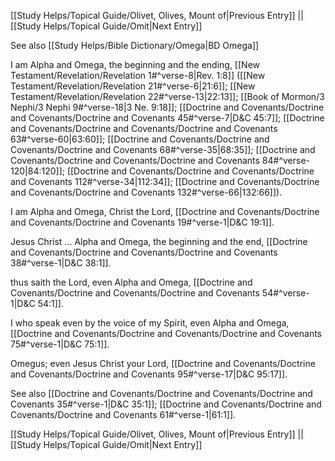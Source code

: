 [[Study Helps/Topical Guide/Olivet, Olives, Mount of|Previous Entry]]  ||  [[Study Helps/Topical Guide/Omit|Next Entry]]

 See also [[Study Helps/Bible Dictionary/Omega|BD Omega]]

 I am Alpha and Omega, the beginning and the ending, [[New Testament/Revelation/Revelation 1#^verse-8|Rev. 1:8]] ([[New Testament/Revelation/Revelation 21#^verse-6|21:6]]; [[New Testament/Revelation/Revelation 22#^verse-13|22:13]]; [[Book of Mormon/3 Nephi/3 Nephi 9#^verse-18|3 Ne. 9:18]]; [[Doctrine and Covenants/Doctrine and Covenants/Doctrine and Covenants 45#^verse-7|D&C 45:7]]; [[Doctrine and Covenants/Doctrine and Covenants/Doctrine and Covenants 63#^verse-60|63:60]]; [[Doctrine and Covenants/Doctrine and Covenants/Doctrine and Covenants 68#^verse-35|68:35]]; [[Doctrine and Covenants/Doctrine and Covenants/Doctrine and Covenants 84#^verse-120|84:120]]; [[Doctrine and Covenants/Doctrine and Covenants/Doctrine and Covenants 112#^verse-34|112:34]]; [[Doctrine and Covenants/Doctrine and Covenants/Doctrine and Covenants 132#^verse-66|132:66]]).

 I am Alpha and Omega, Christ the Lord, [[Doctrine and Covenants/Doctrine and Covenants/Doctrine and Covenants 19#^verse-1|D&C 19:1]].

 Jesus Christ ... Alpha and Omega, the beginning and the end, [[Doctrine and Covenants/Doctrine and Covenants/Doctrine and Covenants 38#^verse-1|D&C 38:1]].

 thus saith the Lord, even Alpha and Omega, [[Doctrine and Covenants/Doctrine and Covenants/Doctrine and Covenants 54#^verse-1|D&C 54:1]].

 I who speak even by the voice of my Spirit, even Alpha and Omega, [[Doctrine and Covenants/Doctrine and Covenants/Doctrine and Covenants 75#^verse-1|D&C 75:1]].

 Omegus; even Jesus Christ your Lord, [[Doctrine and Covenants/Doctrine and Covenants/Doctrine and Covenants 95#^verse-17|D&C 95:17]].

 See also [[Doctrine and Covenants/Doctrine and Covenants/Doctrine and Covenants 35#^verse-1|D&C 35:1]]; [[Doctrine and Covenants/Doctrine and Covenants/Doctrine and Covenants 61#^verse-1|61:1]].

[[Study Helps/Topical Guide/Olivet, Olives, Mount of|Previous Entry]]  ||  [[Study Helps/Topical Guide/Omit|Next Entry]]